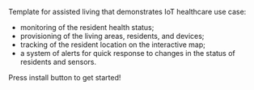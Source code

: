 Template for assisted living that demonstrates IoT healthcare use case:

* monitoring of the resident health status;
* provisioning of the living areas, residents, and devices;
* tracking of the resident location on the interactive map;
* a system of alerts for quick response to changes in the status of residents and sensors.

Press install button to get started!
